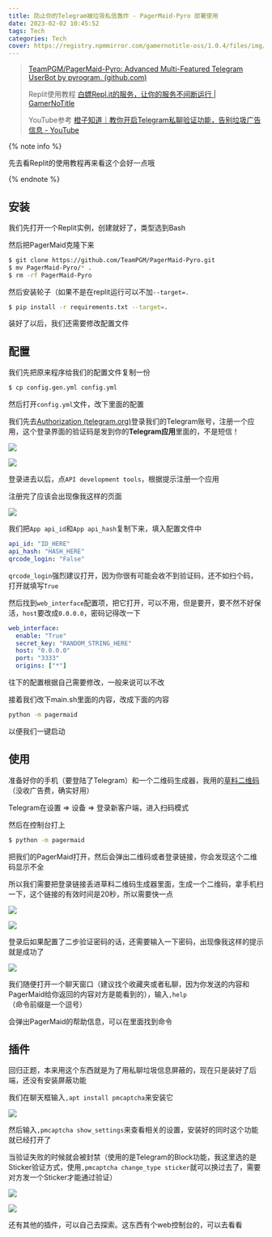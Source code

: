 ```yaml
---
title: 防止你的Telegram被垃圾私信轰炸 - PagerMaid-Pyro 部署使用
date: 2023-02-02 10:45:52
tags: Tech
categories: Tech
cover: https://registry.npmmirror.com/gamernotitle-oss/1.0.4/files/img/Use-telegram-with-pagermaid/Telegram-20230202-110529.png
---
```


> [TeamPGM/PagerMaid-Pyro: Advanced Multi-Featured Telegram UserBot by pyrogram. (github.com)](https://github.com/TeamPGM/PagerMaid-Pyro)
>
> Replit使用教程 [白嫖Repl.it的服务，让你的服务不间断运行 | GamerNoTitle](/posts/Full-use-of-replit/)
>
> YouTube参考 [橙子知道｜教你开启Telegram私聊验证功能，告别垃圾广告信息 - YouTube](https://www.youtube.com/watch?v=AfS3upbxsMk&ab_channel=耳东橙视频志EDCVlog)

{% note info %}

先去看Replit的使用教程再来看这个会好一点哦

{% endnote %}

## 安装

我们先打开一个Replit实例，创建就好了，类型选到Bash

然后把PagerMaid克隆下来

```bash
$ git clone https://github.com/TeamPGM/PagerMaid-Pyro.git
$ mv PagerMaid-Pyro/* .
$ rm -rf PagerMaid-Pyro
```

然后安装轮子（如果不是在replit运行可以不加`--target=.`

```bash
$ pip install -r requirements.txt --target=.
```

装好了以后，我们还需要修改配置文件

## 配置

我们先把原来程序给我们的配置文件复制一份

```bash
$ cp config.gen.yml config.yml
```

然后打开`config.yml`文件，改下里面的配置

我们先去[Authorization (telegram.org)](https://my.telegram.org/auth)登录我们的Telegram账号，注册一个应用，这个登录界面的验证码是发到你的**Telegram应用**里面的，不是短信！

![](https://registry.npmmirror.com/gamernotitle-oss/1.0.4/files/img/Use-telegram-with-pagermaid/msedge-20230202-112457.png)

![](https://registry.npmmirror.com/gamernotitle-oss/1.0.4/files/img/Use-telegram-with-pagermaid/Telegram-20230202-112431.png)

登录进去以后，点`API development tools`，根据提示注册一个应用

注册完了应该会出现像我这样的页面

![](https://registry.npmmirror.com/gamernotitle-oss/1.0.4/files/img/Use-telegram-with-pagermaid/msedge-20230202-112951.png)

我们把`App api_id`和`App api_hash`复制下来，填入配置文件中

```yaml
api_id: "ID_HERE"
api_hash: "HASH_HERE"
qrcode_login: "False"
```

`qrcode_login`强烈建议打开，因为你很有可能会收不到验证码，还不如扫个码，打开就填写`True`

然后找到`web_interface`配置项，把它打开，可以不用，但是要开，要不然不好保活，`host`要改成`0.0.0.0`，密码记得改一下

```yaml
web_interface:
  enable: "True"
  secret_key: "RANDOM_STRING_HERE"
  host: "0.0.0.0"
  port: "3333"
  origins: ["*"]
```



往下的配置根据自己需要修改，一般来说可以不改

接着我们改下main.sh里面的内容，改成下面的内容

```bash
python -m pagermaid
```

以便我们一键启动

## 使用

准备好你的手机（要登陆了Telegram）和一个二维码生成器，我用的[草料二维码](https://cli.im/text)（没收广告费，确实好用）

Telegram在设置 => 设备 => 登录新客户端，进入扫码模式

然后在控制台打上

```bash
$ python -m pagermaid
```

把我们的PagerMaid打开，然后会弹出二维码或者登录链接，你会发现这个二维码显示不全

所以我们需要把登录链接丢进草料二维码生成器里面，生成一个二维码，拿手机扫一下，这个链接的有效时间是20秒，所以需要快一点

![](https://registry.npmmirror.com/gamernotitle-oss/1.0.4/files/img/Use-telegram-with-pagermaid/msedge-20230202-113343.png)

![](https://registry.npmmirror.com/gamernotitle-oss/1.0.4/files/img/Use-telegram-with-pagermaid/msedge-20230202-113406.png)



登录后如果配置了二步验证密码的话，还需要输入一下密码，出现像我这样的提示就是成功了

![](https://registry.npmmirror.com/gamernotitle-oss/1.0.4/files/img/Use-telegram-with-pagermaid/msedge-20230202-113603.png)

我们随便打开一个聊天窗口（建议找个收藏夹或者私聊，因为你发送的内容和PagerMaid给你返回的内容对方是能看到的），输入`,help`（命令前缀是一个逗号）

会弹出PagerMaid的帮助信息，可以在里面找到命令

## 插件

回归正题，本来用这个东西就是为了用私聊垃圾信息屏蔽的，现在只是装好了后端，还没有安装屏蔽功能

我们在聊天框输入`,apt install pmcaptcha`来安装它

![](https://registry.npmmirror.com/gamernotitle-oss/1.0.4/files/img/Use-telegram-with-pagermaid/Telegram-20230202-113758.png)

然后输入`,pmcaptcha show_settings`来查看相关的设置，安装好的同时这个功能就已经打开了

当验证失败的时候就会被封禁（使用的是Telegram的Block功能，我这里选的是Sticker验证方式，使用`,pmcaptcha change_type sticker`就可以换过去了，需要对方发一个Sticker才能通过验证）

![](https://registry.npmmirror.com/gamernotitle-oss/1.0.4/files/img/Use-telegram-with-pagermaid/Telegram-20230202-114139.png)

![](https://registry.npmmirror.com/gamernotitle-oss/1.0.4/files/img/Use-telegram-with-pagermaid/Telegram-20230202-114216.png)

还有其他的插件，可以自己去探索。这东西有个web控制台的，可以去看看
